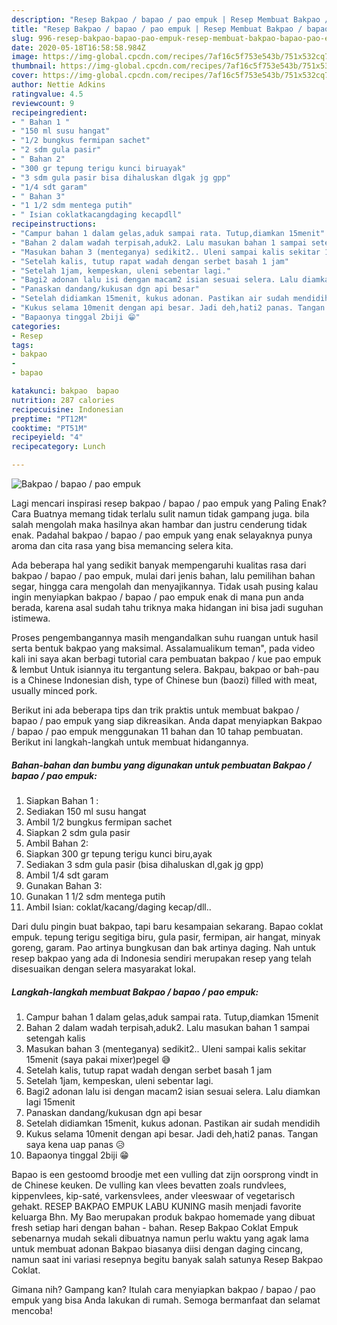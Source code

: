 ```yaml
---
description: "Resep Bakpao / bapao / pao empuk | Resep Membuat Bakpao / bapao / pao empuk Yang Sedap"
title: "Resep Bakpao / bapao / pao empuk | Resep Membuat Bakpao / bapao / pao empuk Yang Sedap"
slug: 996-resep-bakpao-bapao-pao-empuk-resep-membuat-bakpao-bapao-pao-empuk-yang-sedap
date: 2020-05-18T16:58:58.984Z
image: https://img-global.cpcdn.com/recipes/7af16c5f753e543b/751x532cq70/bakpao-bapao-pao-empuk-foto-resep-utama.jpg
thumbnail: https://img-global.cpcdn.com/recipes/7af16c5f753e543b/751x532cq70/bakpao-bapao-pao-empuk-foto-resep-utama.jpg
cover: https://img-global.cpcdn.com/recipes/7af16c5f753e543b/751x532cq70/bakpao-bapao-pao-empuk-foto-resep-utama.jpg
author: Nettie Adkins
ratingvalue: 4.5
reviewcount: 9
recipeingredient:
- " Bahan 1 "
- "150 ml susu hangat"
- "1/2 bungkus fermipan sachet"
- "2 sdm gula pasir"
- " Bahan 2"
- "300 gr tepung terigu kunci biruayak"
- "3 sdm gula pasir bisa dihaluskan dlgak jg gpp"
- "1/4 sdt garam"
- " Bahan 3"
- "1 1/2 sdm mentega putih"
- " Isian coklatkacangdaging kecapdll"
recipeinstructions:
- "Campur bahan 1 dalam gelas,aduk sampai rata. Tutup,diamkan 15menit"
- "Bahan 2 dalam wadah terpisah,aduk2. Lalu masukan bahan 1 sampai setengah kalis"
- "Masukan bahan 3 (menteganya) sedikit2.. Uleni sampai kalis sekitar 15menit (saya pakai mixer)pegel 😅"
- "Setelah kalis, tutup rapat wadah dengan serbet basah 1 jam"
- "Setelah 1jam, kempeskan, uleni sebentar lagi."
- "Bagi2 adonan lalu isi dengan macam2 isian sesuai selera. Lalu diamkan lagi 15menit"
- "Panaskan dandang/kukusan dgn api besar"
- "Setelah didiamkan 15menit, kukus adonan. Pastikan air sudah mendidih"
- "Kukus selama 10menit dengan api besar. Jadi deh,hati2 panas. Tangan saya kena uap panas 😥"
- "Bapaonya tinggal 2biji 😁"
categories:
- Resep
tags:
- bakpao
- 
- bapao

katakunci: bakpao  bapao 
nutrition: 287 calories
recipecuisine: Indonesian
preptime: "PT12M"
cooktime: "PT51M"
recipeyield: "4"
recipecategory: Lunch

---
```



![Bakpao / bapao / pao empuk](https://img-global.cpcdn.com/recipes/7af16c5f753e543b/751x532cq70/bakpao-bapao-pao-empuk-foto-resep-utama.jpg)

Lagi mencari inspirasi resep bakpao / bapao / pao empuk yang Paling Enak? Cara Buatnya memang tidak terlalu sulit namun tidak gampang juga. bila salah mengolah maka hasilnya akan hambar dan justru cenderung tidak enak. Padahal bakpao / bapao / pao empuk yang enak selayaknya punya aroma dan cita rasa yang bisa memancing selera kita.

Ada beberapa hal yang sedikit banyak mempengaruhi kualitas rasa dari bakpao / bapao / pao empuk, mulai dari jenis bahan, lalu pemilihan bahan segar, hingga cara mengolah dan menyajikannya. Tidak usah pusing kalau ingin menyiapkan bakpao / bapao / pao empuk enak di mana pun anda berada, karena asal sudah tahu triknya maka hidangan ini bisa jadi suguhan istimewa.

Proses pengembangannya masih mengandalkan suhu ruangan untuk hasil serta bentuk bakpao yang maksimal. Assalamualikum teman&#34;, pada video kali ini saya akan berbagi tutorial cara pembuatan bakpao / kue pao empuk &amp; lembut Untuk isiannya itu tergantung selera. Bakpau, bakpao or bah-pau is a Chinese Indonesian dish, type of Chinese bun (baozi) filled with meat, usually minced pork.


Berikut ini ada beberapa tips dan trik praktis untuk membuat bakpao / bapao / pao empuk yang siap dikreasikan. Anda dapat menyiapkan Bakpao / bapao / pao empuk menggunakan 11 bahan dan 10 tahap pembuatan. Berikut ini langkah-langkah untuk membuat hidangannya.

<!--inarticleads1-->

##### Bahan-bahan dan bumbu yang digunakan untuk pembuatan Bakpao / bapao / pao empuk:

1. Siapkan  Bahan 1 :
1. Sediakan 150 ml susu hangat
1. Ambil 1/2 bungkus fermipan sachet
1. Siapkan 2 sdm gula pasir
1. Ambil  Bahan 2:
1. Siapkan 300 gr tepung terigu kunci biru,ayak
1. Sediakan 3 sdm gula pasir (bisa dihaluskan dl,gak jg gpp)
1. Ambil 1/4 sdt garam
1. Gunakan  Bahan 3:
1. Gunakan 1 1/2 sdm mentega putih
1. Ambil  Isian: coklat/kacang/daging kecap/dll..


Dari dulu pingin buat bakpao, tapi baru kesampaian sekarang. Bapao coklat empuk. tepung terigu segitiga biru, gula pasir, fermipan, air hangat, minyak goreng, garam. Pao artinya bungkusan dan bak artinya daging. Nah untuk resep bakpao yang ada di Indonesia sendiri merupakan resep yang telah disesuaikan dengan selera masyarakat lokal. 

<!--inarticleads2-->

##### Langkah-langkah membuat Bakpao / bapao / pao empuk:

1. Campur bahan 1 dalam gelas,aduk sampai rata. Tutup,diamkan 15menit
1. Bahan 2 dalam wadah terpisah,aduk2. Lalu masukan bahan 1 sampai setengah kalis
1. Masukan bahan 3 (menteganya) sedikit2.. Uleni sampai kalis sekitar 15menit (saya pakai mixer)pegel 😅
1. Setelah kalis, tutup rapat wadah dengan serbet basah 1 jam
1. Setelah 1jam, kempeskan, uleni sebentar lagi.
1. Bagi2 adonan lalu isi dengan macam2 isian sesuai selera. Lalu diamkan lagi 15menit
1. Panaskan dandang/kukusan dgn api besar
1. Setelah didiamkan 15menit, kukus adonan. Pastikan air sudah mendidih
1. Kukus selama 10menit dengan api besar. Jadi deh,hati2 panas. Tangan saya kena uap panas 😥
1. Bapaonya tinggal 2biji 😁


Bapao is een gestoomd broodje met een vulling dat zijn oorsprong vindt in de Chinese keuken. De vulling kan vlees bevatten zoals rundvlees, kippenvlees, kip-saté, varkensvlees, ander vleeswaar of vegetarisch gehakt. RESEP BAKPAO EMPUK LABU KUNING masih menjadi favorite keluarga Bhn. My Bao merupakan produk bakpao homemade yang dibuat fresh setiap hari dengan bahan - bahan. Resep Bakpao Coklat Empuk sebenarnya mudah sekali dibuatnya namun perlu waktu yang agak lama untuk membuat adonan Bakpao biasanya diisi dengan daging cincang, namun saat ini variasi resepnya begitu banyak salah satunya Resep Bakpao Coklat. 

Gimana nih? Gampang kan? Itulah cara menyiapkan bakpao / bapao / pao empuk yang bisa Anda lakukan di rumah. Semoga bermanfaat dan selamat mencoba!
